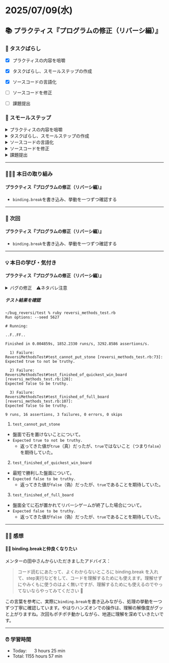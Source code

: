 # 2025/07/09(水)
## 📚 プラクティス『プログラムの修正（リバーシ編）』


### 🧩 タスクばらし
- [x] プラクティスの内容を咀嚼
- [x] タスクばらし、スモールステップの作成
- [x] ソースコードの言語化
- [ ] ソースコードを修正
- [ ] 課題提出


### 🐾 スモールステップ
<details><summary>プラクティスの内容を咀嚼</summary>

- [x] プラクティスの内容を咀嚼
</details>

<details><summary>タスクばらし、スモールステップの作成</summary>

- [x] タスクばらし、スモールステップの作成
</details>

<details><summary>ソースコードの言語化</summary>

- [x] ソースコードの言語化 **※①から順に行う**
  - [x] ① reversi_methods_test.rb
  - [x] ② reversi.rb
  - [x] ③ reversi_methods.rb
  - [x] ④ position.rb


</details>

<details><summary>ソースコードを修正</summary>

- [ ] ソースコードを修正
  - test_cannot_put_stone
    - [ ] 修正
  - test_finished_of_quickest_win_board
    - [ ] 修正
  - test_put_stone
    - [x] 修正
  - test_turn
    - [x] 修正
  - test_finished_of_full_board
    - [ ] 修正

</details>

<details><summary>課題提出</summary>

- [ ] 修正したソースコードを Pull Request としてアップ
- [ ] Pull Request としてアップした URL とテストコードの実行結果を提出
</details>


---
### 🧑🏻‍💻 本日の取り組み
#### プラクティス『プログラムの修正（リバーシ編）』
- `binding.break`を書き込み、挙動を一つずつ確認する


---


### 🎯 次回
#### プラクティス『プログラムの修正（リバーシ編）』
- `binding.break`を書き込み、挙動を一つずつ確認する
    

---


### 💡 本日の学び・気付き
#### プラクティス『プログラムの修正（リバーシ編）』
<details><summary>バグの修正　⚠️ネタバレ注意</summary>

##### 1. 石を置く位置の行（row）と列（col）の順序が逆
###### 該当箇所：
- `reversi_methods.rb`の`put_stone`メソッド内、50行目
```ruby
copied_board[pos.col][pos.row] = stone_color
```
###### 問題点：
- 行（row）と列（col）の順番が逆。
- 盤面では、`board[row][col]`となっている。
###### 修正：
```ruby
copied_board[pos.row][pos.col] = stone_color
```
</details>

##### テスト結果を確認
```shell
~/bug_reversi/test % ruby reversi_methods_test.rb 
Run options: --seed 5627

# Running:

..F..FF..

Finished in 0.004859s, 1852.2330 runs/s, 3292.8586 assertions/s.

  1) Failure:
ReversiMethodsTest#test_cannot_put_stone [reversi_methods_test.rb:73]:
Expected true to not be truthy.

  2) Failure:
ReversiMethodsTest#test_finished_of_quickest_win_board [reversi_methods_test.rb:120]:
Expected false to be truthy.

  3) Failure:
ReversiMethodsTest#test_finished_of_full_board [reversi_methods_test.rb:107]:
Expected false to be truthy.

9 runs, 16 assertions, 3 failures, 0 errors, 0 skips
```
1. `test_cannot_put_stone`
- 盤面で石を置けないことについて。
- `Expected true to not be truthy.`
  - 返ってきた値が`true`（真）だったが、`true`ではないこと（つまり`false`）を期待していた。

2. `test_finished_of_quickest_win_board`
- 最短で勝利した盤面について。
- `Expected false to be truthy.`
  - 返ってきた値が`false`（偽）だったが、`true`であることを期待していた。

3. `test_finished_of_full_board`
- 盤面全てに石が置かれてリバーシゲームが終了した場合について。
- `Expected false to be truthy.`
  - 返ってきた値が`false`（偽）だったが、`true`であることを期待していた。

---


### ✍🏻 感想
#### 🤝🏻 binding.breakと仲良くなりたい
メンターの田中さんからいただきましたアドバイス：

> コード読むにあたって、よくわからないところに binding.break を入れて、step実行などをして、コードを理解するためにも使えます。理解せずにやみくもに使うのはよく無いですが、理解するためにも使えるのでやってないならやってみてください 💪

この言葉を参考に、実際に`binding.break`を書き込みながら、処理の挙動を一つずつ丁寧に確認しています。やはりハンズオンでの操作は、理解の解像度がグッと上がりますね。次回もポチポチ動かしながら、地道に理解を深めていきたいです。


---


### ⏰ 学習時間
- Today:&nbsp;&nbsp;&nbsp;&nbsp;&nbsp; 3 hours 25 min
- Total: 1155 hours 57 min
